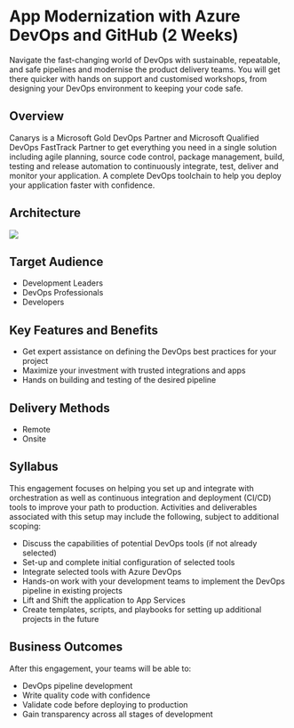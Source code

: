 # App Modernization with Azure DevOps and GitHub (2 Weeks)

Navigate the fast-changing world of DevOps with sustainable, repeatable, and safe pipelines and modernise the product delivery teams. You will get there quicker with hands on support and customised workshops, from designing your DevOps environment to keeping your code safe.

## Overview

Canarys is a Microsoft Gold DevOps Partner and Microsoft Qualified DevOps FastTrack Partner to get everything you need in a single solution including agile planning, source code control, package management, build, testing and release automation to continuously integrate, test, deliver and monitor your application. A complete DevOps toolchain to help you deploy your application faster with confidence.

## Architecture

![](media/devsecops-in-azure.png)

## Target Audience

- Development Leaders
- DevOps Professionals
- Developers

## Key Features and Benefits

- Get expert assistance on defining the DevOps best practices for your project
- Maximize your investment with trusted integrations and apps
- Hands on building and testing of the desired pipeline

## Delivery Methods

- Remote
- Onsite

## Syllabus

This engagement focuses on helping you set up and integrate with orchestration as well as continuous integration and deployment (CI/CD) tools to improve your path to production. Activities and deliverables associated with this setup may include the following, subject to additional scoping:

- Discuss the capabilities of potential DevOps tools (if not already selected)
- Set-up and complete initial configuration of selected tools
- Integrate selected tools with Azure DevOps
- Hands-on work with your development teams to implement the DevOps pipeline in existing projects
- Lift and Shift the application to App Services
- Create templates, scripts, and playbooks for setting up additional projects in the future

## Business Outcomes

After this engagement, your teams will be able to:

- DevOps pipeline development
- Write quality code with confidence
- Validate code before deploying to production
- Gain transparency across all stages of development

